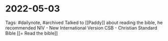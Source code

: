 # 2022-05-03
Tags: #dailynote, #archived 
Talked to [[Paddy]] about reading the bible, he recommended NIV - New International Version
CSB - Christian Standard Bible
[[= Read the bible]]